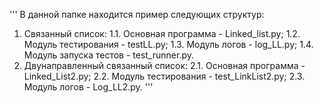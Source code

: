 '''
В данной папке находится пример следующих структур:
1. Связанный список:
1.1. Основная программа - Linked_list.py;
1.2. Модуль тестирования - testLL.py;
1.3. Модуль логов - log_LL.py;
1.4. Модуль запуска тестов - test_runner.py.
2. Двунаправленный связанный список:
2.1.  Основная программа - Linked_List2.py;
2.2. Модуль тестирования - test_LinkList2.py;
2.3. Модуль логов - Log_LL2.py.
'''
